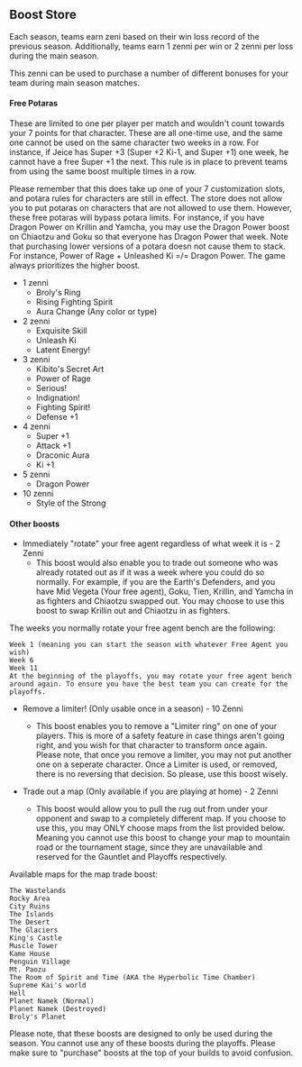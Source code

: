 ## Boost Store

Each season, teams earn zeni based on their win loss record of the previous season. Additionally, teams earn 1 zenni per 
win or 2 zenni per loss during the main season.

This zenni can be used to purchase a number of different bonuses for your team during main season matches.

#### Free Potaras

These are limited to one per player per match and wouldn't count towards your 7 points for that character. These are all 
one-time use, and the same one cannot be used on the same character two weeks in a row. For instance, if Jeice has 
Super +3 (Super +2 Ki-1, and Super +1) one week, he cannot have a free Super +1 the next. This rule is in place to prevent 
teams from using the same boost multiple times in a row. 

Please remember that this does take up one of your 7 customization slots, and potara rules for characters are still in effect. 
The store does not allow you to put potaras on characters that are not allowed to use them. However, these free potaras will 
bypass potara limits. For instance, if you have Dragon Power on Krillin and Yamcha, you may use the Dragon Power boost on 
Chiaotzu and Goku so that everyone has Dragon Power that week. Note that purchasing lower versions of a potara doesn not 
cause them to stack. For instance, Power of Rage + Unleashed Ki =/= Dragon Power. The game always prioritizes the higher 
boost.
	

- 1 zenni
    - Broly's Ring	
    - Rising Fighting Spirit	
    - Aura Change (Any color or type)
- 2 zenni 
    - Exquisite Skill
    - Unleash Ki
    - Latent Energy!	
- 3 zenni 	
    - Kibito's Secret Art
    - Power of Rage	
    - Serious!	
    - Indignation!	
    - Fighting Spirit!
    - Defense +1	
- 4 zenni 
    - Super +1	
    - Attack +1	
    - Draconic Aura
    - Ki +1	
- 5 zenni
    - Dragon Power
- 10 zenni 
    - Style of the Strong
    
#### Other boosts

- Immediately "rotate" your free agent regardless of what week it is - 2 Zenni
    - This boost would also enable you to trade out someone who was already rotated out as if it was a week where you could do so normally. For example, if you are the Earth's Defenders, and you have Mid Vegeta (Your free agent), Goku, Tien, Krillin, and Yamcha in as fighters and Chiaotzu swapped out. You may choose to use this boost to swap Krillin out and Chiaotzu in as fighters.

The weeks you normally rotate your free agent bench are the following:

    Week 1 (meaning you can start the season with whatever Free Agent you wish)
    Week 6
    Week 11
    At the beginning of the playoffs, you may rotate your free agent bench around again. To ensure you have the best team you can create for the playoffs.

- Remove a limiter! (Only usable once in a season) - 10 Zenni
    - This boost enables you to remove a "Limiter ring" on one of your players. This is more of a safety feature in case things aren't going right, and you wish for that character to transform once again. Please note, that once you remove a limiter, you may not put another one on a seperate character. Once a Limiter is used, or removed, there is no reversing that decision. So please, use this boost wisely.

- Trade out a map (Only available if you are playing at home) - 2 Zenni
    - This boost would allow you to pull the rug out from under your opponent and swap to a completely different map. If you choose to use this, you may ONLY choose maps from the list provided below. Meaning you cannot use this boost to change your map to mountain road or the tournament stage, since they are unavailable and reserved for the Gauntlet and Playoffs respectively.

Available maps for the map trade boost:

    The Wastelands
    Rocky Area
    City Ruins
    The Islands
    The Desert
    The Glaciers
    King's Castle
    Muscle Tower
    Kame House
    Penguin Village
    Mt. Paozu
    The Room of Spirit and Time (AKA the Hyperbolic Time Chamber)
    Supreme Kai's world
    Hell
    Planet Namek (Normal)
    Planet Namek (Destroyed)
    Broly's Planet

Please note, that these boosts are designed to only be used during the season. You cannot use any of these boosts during the playoffs. Please make sure to "purchase" boosts at the top of your builds to avoid confusion.